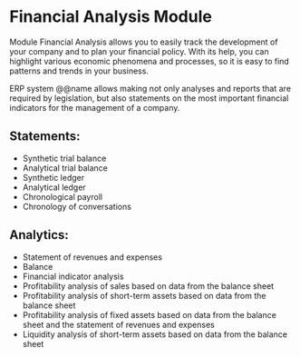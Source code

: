 # Financial Analysis Module

Module Financial Analysis allows you to easily track the development of your company and to plan your financial policy. With its help, you can highlight various economic phenomena and processes, so it is easy to find patterns and trends in your business.

ERP system @@name allows making not only analyses and reports that are required by legislation, but also statements on the most important financial indicators for the management of a company.

## Statements:

* Synthetic trial balance
* Analytical trial balance
* Synthetic ledger
* Analytical ledger
* Chronological payroll
* Chronology of conversations

## Analytics:

* Statement of revenues and expenses
* Balance
* Financial indicator analysis
* Profitability analysis of sales based on data from the balance sheet
* Profitability analysis of short-term assets based on data from the balance sheet
* Profitability analysis of fixed assets based on data from the balance sheet and the statement of revenues and expenses
* Liquidity analysis of short-term assets based on data from the balance sheet

